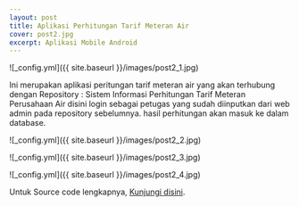 ```yaml
---
layout: post
title: Aplikasi Perhitungan Tarif Meteran Air
cover: post2.jpg
excerpt: Aplikasi Mobile Android
---
```


![_config.yml]({{ site.baseurl }}/images/post2_1.jpg)

Ini merupakan aplikasi peritungan tarif meteran air yang akan terhubung dengan Repository : Sistem Informasi Perhitungan Tarif Meteran Perusahaan Air disini login sebagai petugas yang sudah diinputkan dari web admin pada repository sebelumnya. hasil perhitungan akan masuk ke dalam database.

![_config.yml]({{ site.baseurl }}/images/post2_2.jpg)

![_config.yml]({{ site.baseurl }}/images/post2_3.jpg)

![_config.yml]({{ site.baseurl }}/images/post2_4.jpg)

Untuk Source code lengkapnya, [Kunjungi disini](https://github.com/itsuga15/Aplikasi-Perhitungan-Tarif-Meteran-Air).
